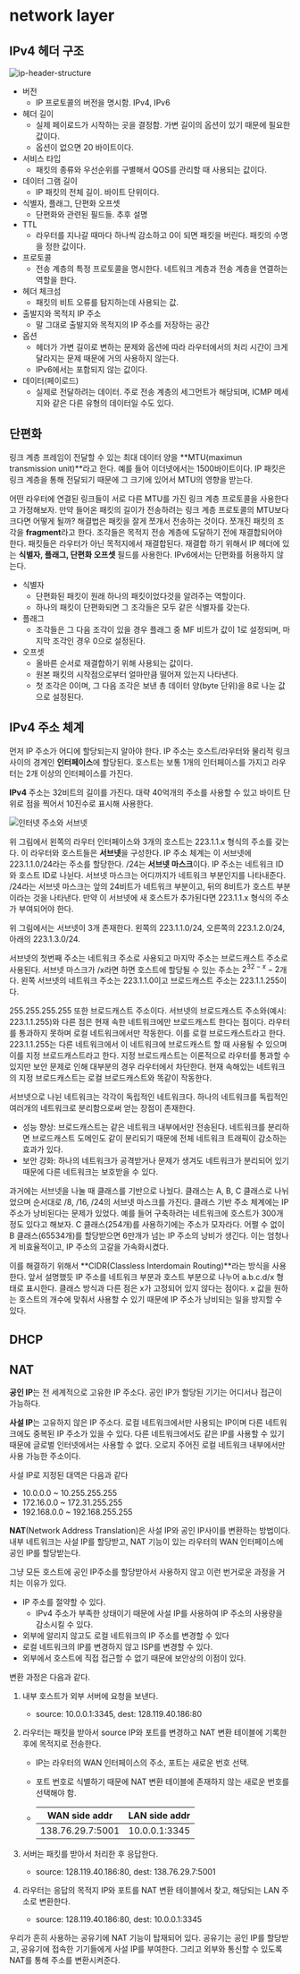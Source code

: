 # network layer

## IPv4 헤더 구조

![ip-header-structure](images/ip-header-structure.png)

- 버전
  - IP 프로토콜의 버전을 명시함. IPv4, IPv6
- 헤더 길이
  - 실제 페이로드가 시작하는 곳을 결정함. 가변 길이의 옵션이 있기 때문에 필요한 값이다.
  - 옵션이 없으면 20 바이트이다.
- 서비스 타입
  - 패킷의 종류와 우선순위를 구별해서 QOS를 관리할 때 사용되는 값이다.	
- 데이터 그램 길이
  - IP 패킷의 전체 길이. 바이트 단위이다.
- 식별자, 플래그, 단편화 오프셋
  - 단편화와 관련된 필드들. 추후 설명
- TTL
  - 라우터를 지나갈 때마다 하나씩 감소하고 0이 되면 패킷을 버린다. 패킷의 수명을 정한 값이다.
- 프로토콜
  - 전송 계층의 특정 프로토콜을 명시한다. 네트워크 계층과 전송 계층을 연결하는 역할을 한다.
- 헤더 체크섬
  - 패킷의 비트 오류를 탐지하는데 사용되는 값. 
- 출발지와 목적지 IP 주소
  - 말 그대로 출발지와 목적지의 IP 주소를 저장하는 공간
- 옵션
  - 헤더가 가변 길이로 변하는 문제와 옵션에 따라 라우터에서의 처리 시간이 크게 달라지는 문제 때문에 거의 사용하지 않는다.
  - IPv6에서는 포함되지 않는 값이다.
- 데이터(페이로드)
  - 실제로 전달하려는 데이터. 주로 전송 계층의 세그먼트가 해당되며, ICMP 메세지와 같은 다른 유형의 데이터일 수도 있다.

## 단편화

링크 계층 프레임이 전달할 수 있는 최대 데이터 양을 **MTU(maximun transmission unit)**라고 한다. 예를 들어 이더넷에서는 1500바이트이다. IP 패킷은 링크 계층을 통해 전달되기 때문에 그 크기에 있어서 MTU의 영향을 받는다. 

어떤 라우터에 연결된 링크들이 서로 다른 MTU를 가진 링크 계층 프로토콜을 사용한다고 가정해보자. 만약 들어온 패킷의 길이가 전송하려는 링크 계층 프로토콜의 MTU보다 크다면 어떻게 될까? 해결법은 패킷을 잘게 쪼개서 전송하는 것이다. 쪼개진 패킷의 조각을 **fragment**라고 한다. 조각들은 목적지 전송 계층에 도달하기 전에 재결합되어야 한다. 패킷들은 라우터가 아닌 목적지에서 재결합된다. 재결합 하기 위해서 IP 헤더에 있는 **식별자, 플래그, 단편화 오프셋** 필드를 사용한다. IPv6에서는 단편화를 허용하지 않는다.

- 식별자
  - 단편화된 패킷이 원래 하나의 패킷이었다것을 알려주는 역할이다. 
  - 하나의 패킷이 단편화되면 그 조각들은 모두 같은 식별자를 갖는다. 
- 플래그
  - 조각들은 그 다음 조각이 있을 경우 플래그 중 MF 비트가 값이 1로 설정되며, 마지막 조각인 경우 0으로 설정된다. 
- 오프셋
  - 올바른 순서로 재결합하기 위해 사용되는 값이다. 
  - 원본 패킷의 시작점으로부터 얼마만큼 떨어져 있는지 나타낸다.
  - 첫 조각은 0이며, 그 다음 조각은 보낸 총 데이터 양(byte 단위)을 8로 나눈 값으로 설정된다.

## IPv4 주소 체계

먼저 IP 주소가 어디에 할당되는지 알아야 한다. IP 주소는 호스트/라우터와 물리적 링크 사이의 경계인 **인터페이스**에 할당된다. 호스트는 보통 1개의 인터페이스를 가지고 라우터는 2개 이상의 인터페이스를 가진다.

**IPv4** 주소는 32비트의 길이를 가진다. 대략 40억개의 주소를 사용할 수 있고 바이트 단위로 점을 찍어서 10진수로 표시해 사용한다.

![인터넷 주소와 서브넷](images/image-20250821011957535.png)

위 그림에서 왼쪽의 라우터 인터페이스와 3개의 호스트는 223.1.1.x 형식의 주소를 갖는다. 이 라우터와 호스트들은 **서브넷**을 구성한다. IP 주소 체계는 이 서브넷에 223.1.1.0/24라는 주소를 할당한다. /24는 **서브넷 마스크**이다. IP 주소는 네트워크 ID와 호스트 ID로 나뉜다. 서브넷 마스크는 어디까지가 네트워크 부분인지를 나타내준다. /24라는 서브넷 마스크는 앞의 24비트가 네트워크 부분이고, 뒤의 8비트가 호스트 부분이라는 것을 나타낸다. 만약 이 서브넷에 새 호스트가 추가된다면 223.1.1.x 형식의 주소가 부여되어야 한다. 

위 그림에서는 서브넷이 3개 존재한다. 왼쪽의 223.1.1.0/24, 오른쪽의 223.1.2.0/24, 아래의 223.1.3.0/24.

서브넷의 첫번째 주소는 네트워크 주소로 사용되고 마지막 주소는 브로드캐스트 주소로 사용된다. 서브넷 마스크가 /x라면 하면 호스트에 할당될 수 있는 주소는 $2^{32 - x} - 2$개다. 왼쪽 서브넷의 네트워크 주소는 223.1.1.0이고 브로드캐스트 주소는 223.1.1.255이다. 

255.255.255.255 또한 브로드캐스트 주소이다. 서브넷의 브로드캐스트 주소와(예시: 223.1.1.255)와 다른 점은 현재 속한 네트워크에만 브로드캐스트 한다는 점이다. 라우터를 통과하지 못하며 로컬 네트워크에서만 작동한다. 이를 로컬 브로드캐스트라고 한다. 223.1.1.255는 다른 네트워크에서 이 네트워크에 브로드캐스트 할 때 사용될 수 있으며 이를 지정 브로드캐스트라고 한다. 지정 브로드캐스트는 이론적으로 라우터를 통과할 수 있지만 보안 문제로 인해 대부분의 경우 라우터에서 차단한다. 현재 속해있는 네트워크의 지정 브로드캐스트는 로컬 브로드캐스트와 똑같이 작동한다.

서브넷으로 나뉜 네트워크는 각각이 독립적인 네트워크다. 하나의 네트워크를 독립적인 여러개의 네트워크로 분리함으로써 얻는 장점이 존재한다.

- 성능 향상: 브로드캐스트는 같은 네트워크 내부에서만 전송된다. 네트워크를 분리하면 브로드캐스트 도메인도 같이 분리되기 때문에 전체 네트워크 트래픽이 감소하는 효과가 있다.
- 보안 강화: 하나의 네트워크가 공격받거나 문제가 생겨도 네트워크가 분리되어 있기 때문에 다른 네트워크는 보호받을 수 있다.

과거에는 서브넷을 나눌 때 클래스를 기반으로 나눴다. 클래스는 A, B, C 클래스로 나뉘었으며 순서대로 /8, /16, /24의 서브넷 마스크를 가진다. 클래스 기반 주소 체계에는 IP 주소가 낭비된다는 문제가 있었다. 예를 들어 구축하려는 네트워크에 호스트가 300개 정도 있다고 해보자. C 클래스(254개)를 사용하기에는 주소가 모자라다. 어쩔 수 없이 B 클래스(65534개)를 할당받으면 6만개가 넘는 IP 주소의 낭비가 생긴다. 이는 엄청나게 비효율적이고, IP 주소의 고갈을 가속화시켰다.

이를 해결하기 위해서 **CIDR(Classless Interdomain Routing)**라는 방식을 사용한다. 앞서 설명했듯 IP 주소를 네트워크 부분과 호스트 부분으로 나누어 a.b.c.d/x 형태로 표시한다. 클래스 방식과 다른 점은 x가 고정되어 있지 않다는 점이다. x 값을 원하는 호스트의 개수에 맞춰서 사용할 수 있기 때문에 IP 주소가 낭비되는 일을 방지할 수 있다.

## DHCP

## NAT

**공인 IP**는 전 세계적으로 고유한 IP 주소다. 공인 IP가 할당된 기기는 어디서나 접근이 가능하다.

**사설 IP**는 고유하지 않은 IP 주소다. 로컬 네트워크에서만 사용되는 IP이며 다른 네트워크에도 중복된 IP 주소가 있을 수 있다. 다른 네트워크에서도 같은 IP를 사용할 수 있기 때문에 글로벌 인터넷에서는 사용할 수 없다. 오로지 주어진 로컬 네트워크 내부에서만 사용 가능한 주소이다.

사설 IP로 지정된 대역은 다음과 같다

- 10.0.0.0 ~ 10.255.255.255
- 172.16.0.0 ~ 172.31.255.255
- 192.168.0.0 ~ 192.168.255.255

**NAT**(Network Address Translation)은 사설 IP와 공인 IP사이를 변환하는 방법이다. 내부 네트워크는 사설 IP를 할당받고, NAT 기능이 있는 라우터의 WAN 인터페이스에 공인 IP를 할당받는다.

그냥 모든 호스트에 공인 IP주소를 할당받아서 사용하지 않고 이런 번거로운 과정을 거치는 이유가 있다. 

- IP 주소를 절약할 수 있다.
  - IPv4 주소가 부족한 상태이기 때문에 사설 IP를 사용하여 IP 주소의 사용량을 감소시킬 수 있다.
- 외부에 알리지 않고도 로컬 네트워크의 IP 주소를 변경할 수 있다
- 로컬 네트워크의 IP를 변경하지 않고 ISP를 변경할 수 있다.
- 외부에서 호스트에 직접 접근할 수 없기 때문에 보안상의 이점이 있다.

변환 과정은 다음과 같다.

1. 내부 호스트가 외부 서버에 요청을 보낸다. 
   - source: 10.0.0.1:3345, dest: 128.119.40.186:80

2. 라우터는 패킷을 받아서 source IP와 포트를 변경하고 NAT 변환 테이블에 기록한 후에 목적지로 전송한다.
   - IP는 라우터의 WAN 인터페이스의 주소, 포트는 새로운 번호 선택.

   - 포트 번호로 식별하기 때문에 NAT 변환 테이블에 존재하지 않는 새로운 번호를 선택해야 함.

   - | WAN side addr    | LAN side addr |
     | ---------------- | ------------- |
     | 138.76.29.7:5001 | 10.0.0.1:3345 |

3. 서버는 패킷를 받아서 처리한 후 응답한다.
   - source: 128.119.40.186:80, dest: 138.76.29.7:5001

4. 라우터는 응답의 목적지 IP와 포트를 NAT 변환 테이블에서 찾고, 해당되는 LAN 주소로 변환한다.
   - source: 128.119.40.186:80, dest: 10.0.0.1:3345

우리가 흔히 사용하는 공유기에 NAT 기능이 탑재되어 있다. 공유기는 공인 IP를 할당받고, 공유기에 접속한 기기들에게 사설 IP를 부여한다. 그리고 외부와 통신할 수 있도록 NAT를 통해 주소를 변환시켜준다.
